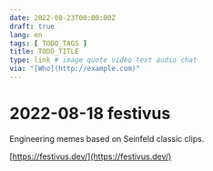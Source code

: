 ```yaml
---
date: 2022-08-23T00:00:00Z
draft: true
lang: en
tags: [ TODO_TAGS ]
title: TODO_TITLE
type: link # image quote video text audio chat
via: "[Who](http://example.com)"
---
```



# 2022-08-18 festivus


Engineering memes based on Seinfeld classic clips.

[https://festivus.dev/](https://festivus.dev/)

